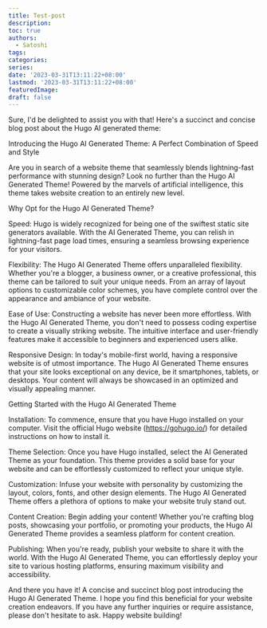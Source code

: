 ```yaml
---
title: Test-post
description:
toc: true
authors:
  - Satoshi
tags:
categories:
series:
date: '2023-03-31T13:11:22+08:00'
lastmod: '2023-03-31T13:11:22+08:00'
featuredImage:
draft: false
---
```


Sure, I'd be delighted to assist you with that! Here's a succinct and concise blog post about the Hugo AI generated theme:

Introducing the Hugo AI Generated Theme: A Perfect Combination of Speed and Style

Are you in search of a website theme that seamlessly blends lightning-fast performance with stunning design? Look no further than the Hugo AI Generated Theme! Powered by the marvels of artificial intelligence, this theme takes website creation to an entirely new level.

Why Opt for the Hugo AI Generated Theme?

Speed: Hugo is widely recognized for being one of the swiftest static site generators available. With the AI Generated Theme, you can relish in lightning-fast page load times, ensuring a seamless browsing experience for your visitors.

Flexibility: The Hugo AI Generated Theme offers unparalleled flexibility. Whether you're a blogger, a business owner, or a creative professional, this theme can be tailored to suit your unique needs. From an array of layout options to customizable color schemes, you have complete control over the appearance and ambiance of your website.

Ease of Use: Constructing a website has never been more effortless. With the Hugo AI Generated Theme, you don't need to possess coding expertise to create a visually striking website. The intuitive interface and user-friendly features make it accessible to beginners and experienced users alike.

Responsive Design: In today's mobile-first world, having a responsive website is of utmost importance. The Hugo AI Generated Theme ensures that your site looks exceptional on any device, be it smartphones, tablets, or desktops. Your content will always be showcased in an optimized and visually appealing manner.

Getting Started with the Hugo AI Generated Theme

Installation: To commence, ensure that you have Hugo installed on your computer. Visit the official Hugo website (https://gohugo.io/) for detailed instructions on how to install it.

Theme Selection: Once you have Hugo installed, select the AI Generated Theme as your foundation. This theme provides a solid base for your website and can be effortlessly customized to reflect your unique style.

Customization: Infuse your website with personality by customizing the layout, colors, fonts, and other design elements. The Hugo AI Generated Theme offers a plethora of options to make your website truly stand out.

Content Creation: Begin adding your content! Whether you're crafting blog posts, showcasing your portfolio, or promoting your products, the Hugo AI Generated Theme provides a seamless platform for content creation.

Publishing: When you're ready, publish your website to share it with the world. With the Hugo AI Generated Theme, you can effortlessly deploy your site to various hosting platforms, ensuring maximum visibility and accessibility.

And there you have it! A concise and succinct blog post introducing the Hugo AI Generated Theme. I hope you find this beneficial for your website creation endeavors. If you have any further inquiries or require assistance, please don't hesitate to ask. Happy website building!